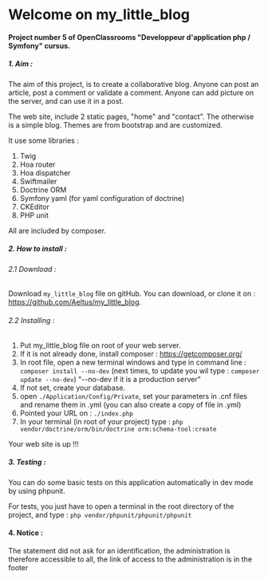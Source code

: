# Welcome on my_little_blog
#### Project number 5 of OpenClassrooms "Developpeur d'application php / Symfony" cursus. 

##### 1. Aim :

The aim of this project, is to create a collaborative blog. Anyone can post an article, post a comment or validate a comment.
Anyone can add picture on the server, and can use it in a post.

The web site, include 2 static pages, "home" and "contact". The otherwise is a simple blog. Themes are from bootstrap
and are customized.

It use some libraries :
 1. Twig
 2. Hoa router
 3. Hoa dispatcher
 4. Swiftmailer
 5. Doctrine ORM
 5. Symfony yaml (for yaml configuration of doctrine)
 6. CKEditor
 7. PHP unit
    
All are included by composer.

##### 2. How to install :

###### 2.1 Download :

Download `my_little_blog` file on gitHub. You can download, or clone it on : https://github.com/Aeltus/my_little_blog.

###### 2.2 Installing :

   1. Put my_little_blog file on root of your web server.
   2. If it is not already done, install composer : https://getcomposer.org/
   3. In root file, open a new terminal windows and type in command line : ```composer install --no-dev``` (next times, to update you wil type : ```composer update --no-dev```) "--no-dev if it is a production server"
   4. If not set, create your database.
   5. open ```./Application/Config/Private```, set your parameters in .cnf files and rename them in .yml (you can also create a copy of file in .yml)
   6. Pointed your URL on : ```./index.php```
   7. In your terminal (in root of your project) type : ```php vendor/doctrine/orm/bin/doctrine orm:schema-tool:create```

Your web site is up !!!

##### 3. Testing :

You can do some basic tests on this application automatically in dev mode by using phpunit.

For tests, you just have to open a terminal in the root directory of the project, and type : ```php vendor/phpunit/phpunit/phpunit```

#### 4. Notice :

The statement did not ask for an identification, the administration is therefore accessible to all, the link of access to the administration is in the footer
